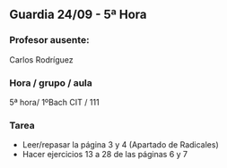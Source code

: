 ## Guardia 24/09 - 5ª Hora

### Profesor ausente:
Carlos Rodríguez

### Hora / grupo / aula
5ª hora/ 1ºBach CIT / 111

### Tarea

 * Leer/repasar la página 3 y 4 (Apartado de Radicales)
 * Hacer ejercicios 13 a 28 de las páginas 6 y 7


